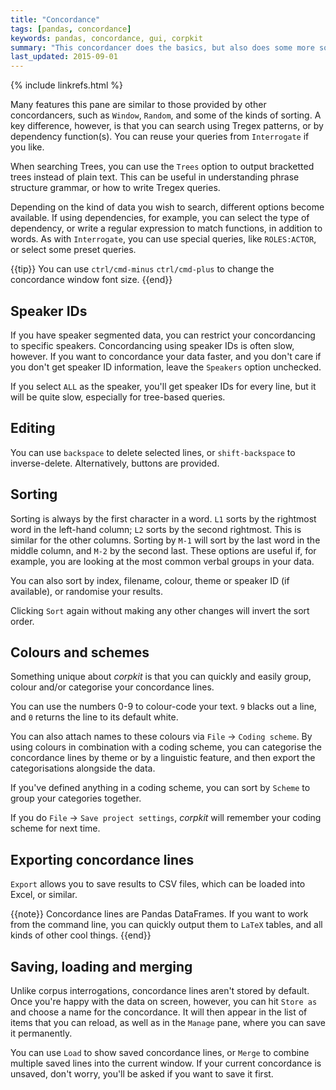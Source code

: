```yaml
---
title: "Concordance"
tags: [pandas, concordance]
keywords: pandas, concordance, gui, corpkit
summary: "This concordancer does the basics, but also does some more sophisticated stuff: you can searching constituency and dependency parses, save, load and merge results, and define coloured annotation schemes for thematic categorisation."
last_updated: 2015-09-01
---
```

{% include linkrefs.html %}

Many features this pane are similar to those provided by other concordancers, such as `Window`, `Random`, and some of the kinds of sorting. A key difference, however, is that you can search using Tregex patterns, or by dependency function(s). You can reuse your queries from `Interrogate` if you like.

When searching Trees, you can use the `Trees` option to output bracketted trees instead of plain text. This can be useful in understanding phrase structure grammar, or how to write Tregex queries.

Depending on the kind of data you wish to search, different options become available. If using dependencies, for example, you can select the type of dependency, or write a regular expression to match functions, in addition to words. As with `Interrogate`, you can use special queries, like `ROLES:ACTOR`, or select some preset queries.

{{tip}} You can use <code>ctrl/cmd-minus</code> <code>ctrl/cmd-plus</code> to change the concordance window font size. {{end}}

## Speaker IDs

If you have speaker segmented data, you can restrict your concordancing to specific speakers. Concordancing using speaker IDs is often slow, however. If you want to concordance your data faster, and you don't care if you don't get speaker ID information, leave the `Speakers` option unchecked.

If you select `ALL` as the speaker, you'll get speaker IDs for every line, but it will be quite slow, especially for tree-based queries.

## Editing

You can use `backspace` to delete selected lines, or `shift-backspace` to inverse-delete. Alternatively, buttons are provided.

## Sorting

Sorting is always by the first character in a word. `L1` sorts by the rightmost word in the left-hand column; `L2` sorts by the second rightmost. This is similar for the other columns. Sorting by `M-1` will sort by the last word in the middle column, and `M-2` by the second last. These options are useful if, for example, you are looking at the most common verbal groups in your data.

You can also sort by index, filename, colour, theme or speaker ID (if available), or randomise your results.

Clicking `Sort` again without making any other changes will invert the sort order.

## Colours and schemes

Something unique about *corpkit* is that you can quickly and easily group, colour and/or categorise your concordance lines.

You can use the numbers 0-9 to colour-code your text. `9` blacks out a line, and `0` returns the line to its default white.

You can also attach names to these colours via `File` &rarr; `Coding scheme`. By using colours in combination with a coding scheme, you can categorise the concordance lines by theme or by a linguistic feature, and then export the categorisations alongside the data.

If you've defined anything in a coding scheme, you can sort by `Scheme` to group your categories together. 

If you do `File` &rarr; `Save project settings`, *corpkit* will remember your coding scheme for next time.

## Exporting concordance lines

`Export` allows you to save results to CSV files, which can be loaded into Excel, or similar.

{{note}} Concordance lines are Pandas DataFrames. If you want to work from the command line, you can quickly output them to <code>LaTeX</code> tables, and all kinds of other cool things. {{end}}

## Saving, loading and merging

Unlike corpus interrogations, concordance lines aren't stored by default. Once you're happy with the data on screen, however, you can hit `Store as` and choose a name for the concordance. It will then appear in the list of items that you can reload, as well as in the `Manage` pane, where you can save it permanently.

You can use `Load` to show saved concordance lines, or `Merge` to combine multiple saved lines into the current window. If your current concordance is unsaved, don't worry, you'll be asked if you want to save it first.

